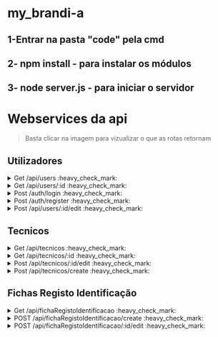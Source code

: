 # my_brandi-a
## 1-Entrar na pasta "code" pela cmd
## 2- npm install - para instalar os módulos
## 3- node server.js - para iniciar o servidor
# Webservices da api
> Basta clicar na imagem para vizualizar o que as rotas retornam
## Utilizadores
<details>
  
  <summary> Get /api/users :heavy_check_mark: </summary>
  
  # **recebe**
   > Nada
  # **devolve**
  ## -Sucess :white_check_mark:
  <details>
  
  ![alt text](https://raw.githubusercontent.com/iptomar/Brandi-2018-2019-Turma-A/master/Server/postman_screenshots/utilizadores/GETUsers/getAllusers_sucess.PNG)

  </details>
  
 
  ## -DB down :x:
  
  <details>
  
  ![alt text](https://raw.githubusercontent.com/iptomar/Brandi-2018-2019-Turma-A/master/Server/postman_screenshots/utilizadores/GETUsers/getAllUsers_dbDown.PNG)

  </details>

  
 </details>
 
<details>
  
  <summary> Get /api/users/:id :heavy_check_mark: </summary>
  
   # **recebe** 
    > id
  # **devolve:**
  ## -Sucess :white_check_mark:
  <details>
  
   ![alt text](https://raw.githubusercontent.com/iptomar/Brandi-2018-2019-Turma-A/master/Server/postman_screenshots/utilizadores/GetSingleUser/getSingleUserDetails_Authenticated.PNG)
    
  </details>

  ## -Unsuccess :x:
  ### --DBDown
  
  <details>
  
   ![alt text](https://raw.githubusercontent.com/iptomar/Brandi-2018-2019-Turma-A/master/Server/postman_screenshots/utilizadores/GetSingleUser/DBDown.PNG)
    
  </details>
  

  ### --NotAuthenticated
  <details>
  
 ![alt text](https://raw.githubusercontent.com/iptomar/Brandi-2018-2019-Turma-A/master/Server/postman_screenshots/utilizadores/GetSingleUser/NotAuthenticated.PNG)
 
  </details>
 
  ### --diferentID
  
   <details>
  
   ![alt text](https://raw.githubusercontent.com/iptomar/Brandi-2018-2019-Turma-A/master/Server/postman_screenshots/utilizadores/GetSingleUser/getSingleUserDetails_Authenticated_ID_diferente.PNG)
 
  </details>
  


 </details>
<details>
  
  <summary> Post /auth/login :heavy_check_mark: </summary>
  
  # **recebe**
  > login , password
  # **devolve**
  ## -Sucess :white_check_mark:
  
   <details>
  
   ![alt text](https://raw.githubusercontent.com/iptomar/Brandi-2018-2019-Turma-A/master/Server/postman_screenshots/utilizadores/Login/LoginSucess.PNG)
 
  </details>
  
  
 
  ## -Unsucess :x:
  ### --Login not valid
  
  <details>
  
  ![alt text](https://raw.githubusercontent.com/iptomar/Brandi-2018-2019-Turma-A/master/Server/postman_screenshots/utilizadores/Login/LoginNotValid.PNG)
 
  </details>
  
  

  ### --DB Down
  
   <details>
  
   ![alt text](https://raw.githubusercontent.com/iptomar/Brandi-2018-2019-Turma-A/master/Server/postman_screenshots/utilizadores/Login/NoDatabaseConnection.PNG)
   
  </details>

</details>
<details>
  
  <summary> Post /auth/register :heavy_check_mark: </summary>
  
  # **recebe**
  > login,password,email,roleFK
  # **devolve**
  ## -Sucess :white_check_mark:
  
   <details>

  ![alt text](https://raw.githubusercontent.com/iptomar/Brandi-2018-2019-Turma-A/master/Server/postman_screenshots/utilizadores/RegisterUser/registerUser_authenticated_sucess.PNG)
   
  </details>

  ## -Unsucess :x:
  ### --Field Error
  
  <details>

   ![alt text](https://raw.githubusercontent.com/iptomar/Brandi-2018-2019-Turma-A/master/Server/postman_screenshots/utilizadores/RegisterUser/registerUser_authenticated_emailNotValid.PNG)
   
  </details>
  
  ### --Not Authenticated
  
   <details>

  ![alt text](https://raw.githubusercontent.com/iptomar/Brandi-2018-2019-Turma-A/master/Server/postman_screenshots/utilizadores/RegisterUser/registerUser_Notauthenticated.PNG)
   
  </details>
  
 
  ### --No Permissions
  
 <details>

  ![alt text](https://raw.githubusercontent.com/iptomar/Brandi-2018-2019-Turma-A/master/Server/postman_screenshots/utilizadores/RegisterUser/registerUser_NoPermissions.PNG)
   
  </details>
  
  
  

  ### --DB Down
  
  
   <details>

  ![alt text](https://raw.githubusercontent.com/iptomar/Brandi-2018-2019-Turma-A/master/Server/postman_screenshots/utilizadores/RegisterUser/NoDatabaseConnection.PNG)
   
  </details>
  
 </details>
 
<details> 
    
  <summary> Post /api/users/:id/edit :heavy_check_mark: </summary>
  
  # **recebe**
  >id,login,email,roleFK
  # **devolve**
  ## -Sucess :white_check_mark:
  
  <details>

  ![alt text](https://raw.githubusercontent.com/iptomar/Brandi-2018-2019-Turma-A/master/Server/postman_screenshots/utilizadores/changeUser/Sucess_Authenticated.PNG)
  
  </details>
  
  

  ## -Unsucess :x:
  ### --No Permission
  
  <details>

   
  ![alt text](https://raw.githubusercontent.com/iptomar/Brandi-2018-2019-Turma-A/master/Server/postman_screenshots/utilizadores/changeUser/NotAuthorized.PNG)
  
  </details>

  ### --Not Authenticated
  
  <details>

   

  ![alt text](https://raw.githubusercontent.com/iptomar/Brandi-2018-2019-Turma-A/master/Server/postman_screenshots/utilizadores/changeUser/NotAuthenticated.PNG)
  
  </details>

  
  
  
  ### --Duplicate Inputs
  
  
   <details>

   

   ![alt text](https://raw.githubusercontent.com/iptomar/Brandi-2018-2019-Turma-A/master/Server/postman_screenshots/utilizadores/changeUser/DuplicateInputs.PNG)
  
  </details>

  

  
 </details>
 
 ## Tecnicos
 
 <details> 
    
  <summary> Get /api/tecnicos :heavy_check_mark: </summary>
  
  # **recebe**
  > nada
  # **devolve**
  ## -Sucess :white_check_mark:
  
  <details>

   

  ![alt text](https://raw.githubusercontent.com/iptomar/Brandi-2018-2019-Turma-A/master/Server/postman_screenshots/tecnicos/getAll/getTecnicos.PNG)
  
  </details>
  
  
  
  ## -Unsucess :x:
  ### -no Token
  
   <details>

   

  ![alt text](https://raw.githubusercontent.com/iptomar/Brandi-2018-2019-Turma-A/master/Server/postman_screenshots/tecnicos/getAll/noToken.PNG)
  
  </details>
  
  

  ### -db Down
  
   <details>

   

   ![alt text](https://raw.githubusercontent.com/iptomar/Brandi-2018-2019-Turma-A/master/Server/postman_screenshots/tecnicos/getAll/dbDown.PNG)
  
  </details>
  


 </details>
<details>
  
  <summary> Get /api/tecnicos/:id :heavy_check_mark:</summary>
  
  # **recebe**
  > nada
  # **devolve**
  ## -Sucess :white_check_mark:
  
  <details>
  
   ![alt text](https://raw.githubusercontent.com/iptomar/Brandi-2018-2019-Turma-A/master/Server/postman_screenshots/tecnicos/getTecnicoID/Sucess.PNG)
  
  </details>
  
  
  
  ## -Unsucess :x:
  ### --DB Down
  
   <details>
  
  ![alt text](https://raw.githubusercontent.com/iptomar/Brandi-2018-2019-Turma-A/master/Server/postman_screenshots/tecnicos/getTecnicoID/DBDown.PNG)
  
  </details>
  

  ### --No Token
  
   <details>
  
  ![alt text](https://raw.githubusercontent.com/iptomar/Brandi-2018-2019-Turma-A/master/Server/postman_screenshots/tecnicos/getTecnicoID/NoToken.PNG)
  
  </details>
  


</details>
<details>

  <summary> Post /api/tecnicos/:id/edit :heavy_check_mark:</summary>
    
  # **recebe**
  > nome , habilitacoes , nivelProfissional
  # **devolve**
  ## -Sucess :white_check_mark:
  
   <details>
  
  ![alt text](https://raw.githubusercontent.com/iptomar/Brandi-2018-2019-Turma-A/master/Server/postman_screenshots/tecnicos/updateTecnico/Update.PNG)
  
  </details>
  

  ## -Unsucess :x:
  ### --Erro Campo
  
   <details>
  
  ![alt text](https://raw.githubusercontent.com/iptomar/Brandi-2018-2019-Turma-A/master/Server/postman_screenshots/tecnicos/updateTecnico/erro%20campo.PNG)
  
  </details>
  
 
  ### --DB Down
  
   <details>
  
   ![alt text](https://raw.githubusercontent.com/iptomar/Brandi-2018-2019-Turma-A/master/Server/postman_screenshots/tecnicos/updateTecnico/DBDown.PNG)
  
  </details>
  

  ### --Not Authenticated
  
  <details>
  

  ![alt text](https://raw.githubusercontent.com/iptomar/Brandi-2018-2019-Turma-A/master/Server/postman_screenshots/tecnicos/updateTecnico/NotAuthenticated.PNG)
  
  </details>
  
   
  </details>
<details>
 
  <summary> Post /api/tecnicos/create :heavy_check_mark:</summary>
   
  # **recebe**
  > nome , habilitacoes , nivelProfissional , userFK
  # **devolve**
  ## -Sucess :white_check_mark:
  
  <details>
  

  ![alt text](https://raw.githubusercontent.com/iptomar/Brandi-2018-2019-Turma-A/master/Server/postman_screenshots/tecnicos/createTecnico/Sucess.PNG)
  
  </details>
  

  ## -Unsucess :x:
  ### --Field Error
  
  <details>
  

  ![alt text](https://raw.githubusercontent.com/iptomar/Brandi-2018-2019-Turma-A/master/Server/postman_screenshots/tecnicos/createTecnico/FieldError.PNG)
  
  </details>
  
   
  ### --No Token
  
  <details>
  

   ![alt text](https://raw.githubusercontent.com/iptomar/Brandi-2018-2019-Turma-A/master/Server/postman_screenshots/tecnicos/createTecnico/NoToken.PNG)
  
  </details>
  
 
  ### --FK Error
  
  <details>
 
   ![alt text](https://raw.githubusercontent.com/iptomar/Brandi-2018-2019-Turma-A/master/Server/postman_screenshots/tecnicos/createTecnico/FKError.PNG)
  
  </details>
  
  ### --DB Down
  
  <details>
 
  ![alt text](https://raw.githubusercontent.com/iptomar/Brandi-2018-2019-Turma-A/master/Server/postman_screenshots/tecnicos/createTecnico/DBDown.PNG)
  
  </details>
</details>
   
## Fichas Registo Identificação
 <details>
 
  <summary> Get /api/fichaRegistoIdentificacao :heavy_check_mark:</summary>
  
  # **recebe**
  > nada
  # **devolve**
  ## -Sucess :white_check_mark:
  
  <details>
 
  ![alt text](https://raw.githubusercontent.com/iptomar/Brandi-2018-2019-Turma-A/master/Server/postman_screenshots/fichaRegistoIdentificacao/getAllFichas/Authenticated_Sucess.PNG)
  
  </details>

  ## -Unsucess :x:
  ### --No Token
  
  <details>
 
   ![alt text](https://raw.githubusercontent.com/iptomar/Brandi-2018-2019-Turma-A/master/Server/postman_screenshots/fichaRegistoIdentificacao/getAllFichas/NotAuthenticated.PNG)
  
  </details>
  
  ### --ficha nao existente
  
  <details>

   ![alt text](https://raw.githubusercontent.com/iptomar/Brandi-2018-2019-Turma-A/master/Server/postman_screenshots/fichaRegistoIdentificacao/getAllFichas/ficha-nao-existente.PNG)
  
  </details>
  
  ### --DB Down
  
  <details>

   ![alt text](https://raw.githubusercontent.com/iptomar/Brandi-2018-2019-Turma-A/master/Server/postman_screenshots/fichaRegistoIdentificacao/getAllFichas/DBDown.PNG)
  
  </details>  
</details>
<details>
 
  <summary> POST /api/fichaRegistoIdentificacao/create :heavy_check_mark:</summary>
  
  # **recebe**
  > visible , designacao , processoLCRM , processoCEARC , dataEntrada , dataConclusao , coordenacao , direcaoTecnica , interessadoFK , dataEntrega, array de tecnicos
  # **devolve**
  ## -Sucess :white_check_mark:
  
  
   <details>
  
   ![alt text](https://raw.githubusercontent.com/iptomar/Brandi-2018-2019-Turma-A/master/Server/postman_screenshots/fichaRegistoIdentificacao/create%20ficha/Registed.PNG)
  
  </details>  
  
  

  ## -Unsucess :x:
  ### --No Token
  
  <details>
  
   ![alt text](https://raw.githubusercontent.com/iptomar/Brandi-2018-2019-Turma-A/master/Server/postman_screenshots/fichaRegistoIdentificacao/create%20ficha/noToken.PNG)
  
  </details>  
  
  
 
  ### --Error datas
  
   <details>
  
  
   ![alt text](https://raw.githubusercontent.com/iptomar/Brandi-2018-2019-Turma-A/master/Server/postman_screenshots/fichaRegistoIdentificacao/create%20ficha/error%20datas.PNG)
  
  </details>  

  ### --DB Down
  
   <details>
  
   ![alt text](https://raw.githubusercontent.com/iptomar/Brandi-2018-2019-Turma-A/master/Server/postman_screenshots/fichaRegistoIdentificacao/create%20ficha/dbDown.PNG)
  
  </details>  

   ### --Error foreignkey interesados
   
   <details>
 
   ![alt text](https://raw.githubusercontent.com/iptomar/Brandi-2018-2019-Turma-A/master/Server/postman_screenshots/fichaRegistoIdentificacao/create%20ficha/erro%20foreign%20key%20interessado.PNG)
   
  </details>  


   ### --Error foreignkey processos
   
 <details>
 
  ![alt text](https://raw.githubusercontent.com/iptomar/Brandi-2018-2019-Turma-A/master/Server/postman_screenshots/fichaRegistoIdentificacao/create%20ficha/foreign%20key%20processos.PNG)
   
  </details>  
   

  
</details>
<details>
 
  <summary> POST /api/fichaRegistoIdentificacao/:id/edit :heavy_check_mark:</summary>
  
   # **recebe**
  > id,visible , designacao , processoLCRM , processoCEARC , dataEntrada , dataConclusao , coordenacao , direcaoTecnica , interessadoFK , dataEntrega, array de tecnicos
  # **devolve**
  ## -Sucess :white_check_mark:
  
   <details>
 
  ![alt text](https://raw.githubusercontent.com/iptomar/Brandi-2018-2019-Turma-A/master/Server/postman_screenshots/fichaRegistoIdentificacao/updateFicha/Updated.PNG)
  
  </details>  
  
  

  ## -Unsucess :x:
  ### --No Token
  
   <details>
 
   ![alt text](https://raw.githubusercontent.com/iptomar/Brandi-2018-2019-Turma-A/master/Server/postman_screenshots/fichaRegistoIdentificacao/updateFicha/NoToken.PNG)
  
  </details> 
  

  ### --Erro num dos Campos
  
    
   <details>
  
   ![alt text](https://raw.githubusercontent.com/iptomar/Brandi-2018-2019-Turma-A/master/Server/postman_screenshots/fichaRegistoIdentificacao/updateFicha/Erro%20num%20dos%20campos.PNG)
  
  </details>
  ### --DB Down
  
   <details>
  
   ![alt text](https://github.com/iptomar/Brandi-2018-2019-Turma-A/blob/master/Server/postman_screenshots/fichaRegistoIdentificacao/updateFicha/DBDown.PNG)
     
  </details> 
</details>  
